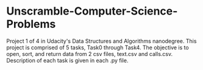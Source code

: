 # Unscramble-Computer-Science-Problems
Project 1 of 4 in Udacity's Data Structures and Algorithms nanodegree. This project is comprised of 5 tasks, Task0 through Task4. The objective is to open, sort, and return data from 2 csv files, text.csv and calls.csv. Description of each task is given in each .py file.
